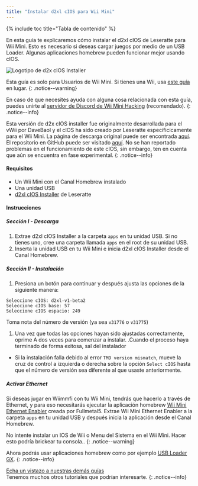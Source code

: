 ```yaml
---
title: "Instalar d2xl cIOS para Wii Mini"
---
```


{% include toc title="Tabla de contenido" %}

En esta guía te explicaremos cómo instalar el d2xl cIOS de Leseratte para Wii Mini. Esto es necesario si deseas cargar juegos por medio de un USB Loader. Algunas aplicaciones homebrew pueden funcionar mejor usando cIOS.

![Logotipo de d2x cIOS Installer](/images/cIOS.png)

Esta guía es solo para Usuarios de Wii Mini. Si tienes una Wii, usa [este guía](cios) en lugar.
{: .notice--warning}

En caso de que necesites ayuda con alguna cosa relacionada con esta guía, puedes unirte al [servidor de Discord de Wii Mini Hacking](https://discord.gg/6ryxnkS) (recomendado).
{: .notice--info}

Esta versión de d2x cIOS installer fue originalmente desarrollada para el vWii por DaveBaol y el cIOS ha sido creado por Leseratte específicicamente para el Wii Mini. La página de descarga original puede ser encontrada [aquí](https://wii.leseratte10.de/d2xl-cIOS/). El repositorio en GitHub puede ser visitado [aquí](https://github.com/Leseratte10/d2xl-cios). No se han reportado problemas en el funcionamiento de este cIOS, sin embargo, ten en cuenta que aún se encuentra en fase experimental.
{: .notice--info}

#### Requisitos

* Un Wii Mini con el Canal Homebrew instalado
* Una unidad USB
* [d2xl cIOS Installer](/assets/files/d2xl_wii_mini_cIOS_installer_v1_beta2.zip) de Leseratte

#### Instrucciones

##### Sección I - Descarga

1. Extrae d2xl cIOS Installer a la carpeta `apps` en tu unidad USB. Si no tienes uno, cree una carpeta llamada `apps` en el root de su unidad USB.
1. Inserta la unidad USB en tu Wii Mini e inicia d2xl cIOS Installer desde el Canal Homebrew.

##### Sección II - Instalación

1. Presiona un botón para continuar y después ajusta las opciones de la siguiente manera:
```
Seleccione cIOS: d2xl-v1-beta2
Seleccione cIOS base: 57
Seleccione cIOS espacio: 249
```

Toma nota del número de versión (ya sea `v31776` o `v31775`)
1. Una vez que todas las opciones hayan sido ajustadas correctamente, oprime A dos veces para comenzar a instalar. .Cuando el proceso haya terminado de forma exitosa, sal del instalador
  - Si la instalación falla debido al error `TMD version mismatch`, mueve la cruz de control a izquierda o derecha sobre la opción `Select cIOS` hasta que el número de versión sea diferente al que usaste anteriormente.


##### Activar Ethernet
Si deseas jugar en Wiimmfi con tu Wii Mini, tendrás que hacerlo a través de Ethernet, y para eso necesitarás ejecutar la aplicación homebrew [Wii Mini Ethernet Enabler](/assets/files/Wii_Mini_Ethernet_Enable.zip) creada por Fullmetal5. Extrae Wii Mini Ethernet Enabler a la carpeta `apps` en tu unidad USB y después inicia la aplicación desde el Canal Homebrew.

No intente instalar un IOS de Wii o Menu del Sistema en el Wii Mini. Hacer esto podría brickear tu consola..
{: .notice--warning}

Ahora podrás usar aplicaciones homebrew como por ejemplo [USB Loader GX](usbloadergx).
{: .notice--info}

[Echa un vistazo a nuestras demás guías](site-navigation)<br> Tenemos muchos otros tutoriales que podrían interesarte.
{: .notice--info}
